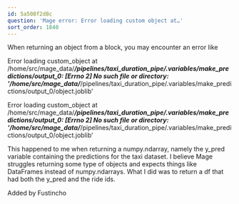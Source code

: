 ```yaml
---
id: 5a508f2d8c
question: 'Mage error: Error loading custom object at…'
sort_order: 1840
---
```


When returning an object from a block, you may encounter an error like

Error loading custom_object at /home/src/mage_data/*************/pipelines/taxi_duration_pipe/.variables/make_predictions/output_0: [Errno 2] No such file or directory: '/home/src/mage_data/*************/pipelines/taxi_duration_pipe/.variables/make_predictions/output_0/object.joblib'

Error loading custom_object at /home/src/mage_data/*************/pipelines/taxi_duration_pipe/.variables/make_predictions/output_0: [Errno 2] No such file or directory: '/home/src/mage_data/*************/pipelines/taxi_duration_pipe/.variables/make_predictions/output_0/object.joblib'

This happened to me when returning a numpy.ndarray, namely the y_pred variable containing the predictions for the taxi dataset. I believe Mage struggles returning some type of objects and expects things like DataFrames instead of numpy.ndarrays. What I did was to return a df that had both the y_pred and the ride ids.

Added by Fustincho

